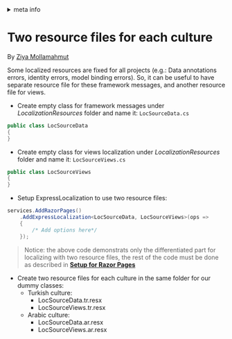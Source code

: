<!-- meta tags details, will be assigned to meta tags inside header by js -->
<div id="meta-info">
<details><summary>meta info</summary>

> * Title: <i id="md-title">Two resource files for each culture</i>
> * Keywords: <i id="md-keywords">localization, asp.net-core, express-localization</i>
> * Description: <i id="md-description">Use two resource files for each culture in ExpressLocalization.</i>
> * Author: <i id="md-author">Ziya Mollamahmut</i>
> * Date: <i id="md-date">27-Sep-2019</i>
> * Image: <i id="md-image">https://github.com/LazZiya/Docs/raw/master/LazZiya.ExpressLocalization/v3.0/images/lazziya-express-localization-logo.png</i>
> * Image-alt: <i id="md-image-alt">LazZiya.ExpressLocalization Logo</i>
> * Version: <i id="md-version">v3.0</i>

</details>
</div>

# Two resource files for each culture

By [Ziya Mollamahmut](https://github.com/LazZiya)

Some localized resources are fixed for all projects (e.g.: Data annotations errors, identity errors, model binding errors). So, it can be useful to have separate resource file for these framework messages, and another resource file for views.
- Create empty class for framework messages under _LocalizationResources_ folder and name it: `LocSourceData.cs`
````csharp
public class LocSourceData
{
}
````

- Create empty class for views localization under _LocalizationResources_ folder and name it: `LocSourceViews.cs`
````csharp
public class LocSourceViews
{
}
````

- Setup ExpressLocalization to use two resource files:
````csharp
services.AddRazorPages()
    .AddExpressLocalization<LocSourceData, LocSourceViews>(ops => 
    {
        /* Add options here*/
    });
````


> Notice: the above code demonstrats only the differentiated part for localizing with two resource files, the rest of the code must be done as described in **[Setup for Razor Pages][1]**


- Create two resource files for each culture in the same folder for our dummy classes:
  - Turkish culture:
    - LocSourceData.tr.resx
    - LocSourceViews.tr.resx
  - Arabic culture:
    - LocSourceData.ar.resx
    - LocSourceViews.ar.resx

[1]:Setup-for-Razor-Pages.md